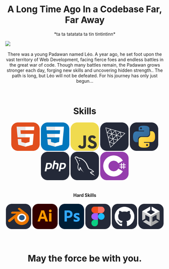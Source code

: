 <h1 align="center">A Long Time Ago In a Codebase Far, Far Away</h1>

<p align="center">*ta ta tatatata ta tin tintintinn*</p>

<img src="img/gif2.gif" width="1000">

<p align="center">There was a young Padawan named Léo. A year ago, he set foot upon the vast territory of Web Development, facing fierce foes and endless battles in the great war of code. Though many battles remain, the Padawan grows stronger each day, forging new skills and uncovering hidden strength.. The path is long, but Léo will not be defeated. For his journey has only just begun...</p> 

<br>

<h1 align="center">Skills</h1>

<div align="center">
  <img src="img/HTML.svg" width="90"> 
  <img src="img/CSS.svg" width="90"> 
  <img src="img/JavaScript.svg" width="90"> 
  <img src="img/ThreeJS-Dark.svg" width="90">
  <img src="img/Python-Dark.svg" width="90"> 
  <img src="img/PHP-Dark.svg" width="90">
  <img src="img/MySQL-Dark.svg" width="90">
  <img src="img/CS.svg" width="90">
  
  <br>
  <br>
  
<h4>Hard Skills</h4>

  <img src="img/Blender-Dark.svg" width="80">
  <img src="img/Illustrator.svg" width="80">
  <img src="img/Photoshop.svg" width="80">
  <img src="img/Figma-Dark.svg" width="80">
  <img src="img/Github-Dark.svg" width="80">
  <img src="img/Unity-Dark.svg" width="80">
  
</div>

<br>
<br>

<h1 align="center">May the force be with you.</h1>

